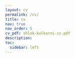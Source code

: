 ```yaml
---
layout: cv
permalink: /cv/
title: cv
nav: true
nav_order: 5
cv_pdf: shlok-kulkarni-cv.pdf
description:
toc:
  sidebar: left
---
```

